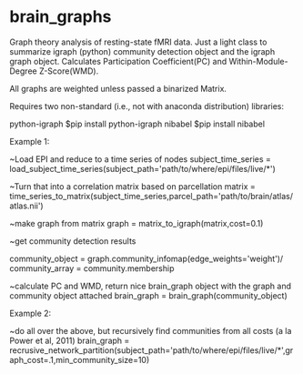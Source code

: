 # brain_graphs
Graph theory analysis of resting-state fMRI data. Just a light class to summarize igraph (python) community detection object and the igraph graph object. Calculates Participation Coefficient(PC) and Within-Module-Degree Z-Score(WMD). 

All graphs are weighted unless passed a binarized Matrix.

Requires two non-standard (i.e., not with anaconda distribution) libraries:

python-igraph $pip install python-igraph
nibabel $pip install nibabel

Example 1:

~Load EPI and reduce to a time series of nodes
subject_time_series = load_subject_time_series(subject_path='path/to/where/epi/files/live/*')

~Turn that into a correlation matrix based on parcellation
matrix = time_series_to_matrix(subject_time_series,parcel_path='path/to/brain/atlas/atlas.nii')

~make graph from matrix
graph = matrix_to_igraph(matrix,cost=0.1)

~get community detection results

community_object = graph.community_infomap(edge_weights='weight')/
community_array = community.membership

~calculate PC and WMD, return nice brain_graph object with the graph and community object attached
brain_graph = brain_graph(community_object)

Example 2:

~do all over the above, but recursively find communities from all costs (a la Power et al, 2011)
brain_graph = recrusive_network_partition(subject_path='path/to/where/epi/files/live/*',graph_cost=.1,min_community_size=10)
